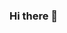### Hi there 👋

<!--
**Leo-mahesh/Leo-mahesh** is a ✨ _special_ ✨ repository because its `README.md` (this file) appears on your GitHub profile.


![Group 4](https://user-images.githubusercontent.com/28594629/101606409-5f304080-3a29-11eb-8c19-e9c6a26d1dde.png)



Here are some ideas to get you started:

- 🔭 I’m currently working on ...
- 🌱 I’m currently learning ...
- 👯 I’m looking to collaborate on ...
- 🤔 I’m looking for help with ...
- 💬 Ask me about ...
- 📫 How to reach me: ...
- 😄 Pronouns: ...
- ⚡ Fun fact: ...
-->
